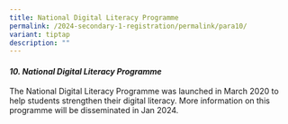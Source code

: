 ```yaml
---
title: National Digital Literacy Programme
permalink: /2024-secondary-1-registration/permalink/para10/
variant: tiptap
description: ""
---
```

<h4><strong><em>10. National Digital Literacy Programme</em></strong></h4><p>The National Digital Literacy Programme was launched in March 2020 to help students strengthen their digital literacy. More information on this programme will be disseminated in Jan 2024. </p>